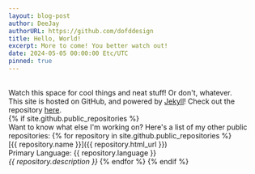 ```yaml
---
layout: blog-post
author: DeeJay
authorURL: https://github.com/dofddesign
title: Hello, World!
excerpt: More to come! You better watch out!
date: 2024-05-05 00:00:00 Etc/UTC
pinned: true
---
```

<div>
<br>Watch this space for cool things and neat stuff! Or don't, whatever.
<br>This site is hosted on GitHub, and powered by <a href="https://jekyllrb.com/" target="_blank">Jekyll</a>! Check out the repository <a href="https://github.com/dofddesign/site" target="_blank">here</a>.
</div>
{% if site.github.public_repositories %}
<br>Want to know what else I'm working on? Here's a list of my other public repositories:
{% for repository in site.github.public_repositories %}
<br>[{{ repository.name }}]({{ repository.html_url }})
<br>Primary Language: {{ repository.language }}
<br><i>{{ repository.description }}</i>
{% endfor %}
{% endif %}